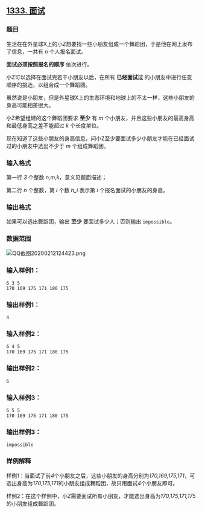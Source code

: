 ## [1333. 面试](https://www.acwing.com/problem/content/1335/)

### 题目

生活在在外星球X上的小Z想要找一些小朋友组成一个舞蹈团，于是他在网上发布了信息，一共有 *n* 个人报名面试。

**面试必须按照报名的顺序** 依次进行。

小Z可以选择在面试完若干小朋友以后，在所有 **已经面试过** 的小朋友中进行任意顺序的挑选，以组合成一个舞蹈团。

虽然说是小朋友，但是外星球X上的生态环境和地球上的不太一样，这些小朋友的身高可能相差很大。

小Z希望组建的这个舞蹈团要求 **至少** 有 *m* 个小朋友，并且这些小朋友的最高身高和最低身高之差不能超过 *k* 个长度单位。

现在知道了这些小朋友的身高信息，问小Z至少要面试多少小朋友才能在已经面试过的小朋友中选出不少于 *m* 个组成舞蹈团。

### 输入格式

第一行 *3* 个整数 *n,m,k*，意义见题面描述；

第二行 *n* 个整数，第 *i* 个数 *h_i* 表示第 *i* 个报名面试的小朋友的身高。

### 输出格式

如果可以选出舞蹈团，输出 **至少** 要面试多少人；否则输出 `impossible`。

### 数据范围

 ![QQ截图20200212124423.png](https://cdn.acwing.com/media/article/image/2020/02/12/19_5c8666764d-QQ截图20200212124423.png)

### 输入样例1：

```
6 3 5
170 169 175 171 180 175
```

### 输出样例1：

```
4
```

### 输入样例2：

```
6 4 5
170 169 175 171 180 175
```

### 输出样例2：

```
6
```

### 输入样例3：

```
6 5 5
170 169 175 171 180 175
```

### 输出样例3：

```
impossible
```

### 样例解释

样例1：当面试了前*4*个小朋友之后，这些小朋友的身高分别为*170,169,175,171*，可选出身高为*170,175,171*的小朋友组成舞蹈团，故只用面试*4*个小朋友即可。

样例2：在这个样例中，小Z需要面试所有小朋友，才能选出身高为*170,175,171,175*的小朋友组成舞蹈团。
